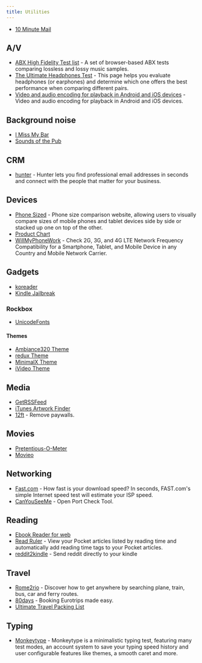 ```yaml
---
title: Utilities
---
```


- [10 Minute Mail](https://10minutemail.com/)


## A/V
- [ABX High Fidelity Test list](http://abx.digitalfeed.net/list.html) - A set of browser-based ABX tests comparing lossless and lossy music samples.
- [The Ultimate Headphones Test](https://www.audiocheck.net/soundtests_headphones.php) - This page helps you evaluate headphones (or earphones) and determine which one offers the best performance when comparing different pairs.
- [Video and audio encoding for playback in Android and iOS devices](https://gist.github.com/pinge/b9f9ce1e4d399503f7c80df4c5d09f22) - Video and audio encoding for playback in Android and iOS devices.

## Background noise
- [I Miss My Bar](http://imissmybar.com/)
- [Sounds of the Pub](https://soundsofthepub.com/)

## CRM
- [hunter](https://hunter.io) - Hunter lets you find professional email addresses in seconds and connect with the people that matter for your business.

## Devices
- [Phone Sized](https://phonesized.com/) - Phone size comparison website, allowing users to visually compare sizes of mobile phones and tablet devices side by side or stacked up one on top of the other.
- [Product Chart](https://www.productchart.com/)
- [WillMyPhoneWork](https://willmyphonework.net/) - Check 2G, 3G, and 4G LTE Network Frequency Compatibility for a Smartphone, Tablet, and Mobile Device in any Country and Mobile Network Carrier.

## Gadgets
- [koreader](https://github.com/koreader/koreader/wiki/Installation-on-Kobo-devices)
- [Kindle Jailbreak](https://www.mobileread.com/forums/showthread.php?t=323419)

### Rockbox
- [UnicodeFonts](https://www.rockbox.org/wiki/UnicodeFonts)

#### Themes
- [Ambiance320 Theme](http://themes.rockbox.org/index.php?themeid=2313&target=ipod6g)
- [redux Theme](http://themes.rockbox.org/index.php?themeid=2162&target=ipod6g)
- [MinimalX Theme](http://themes.rockbox.org/index.php?themeid=1962&target=ipod6g)
- [iVideo Theme](http://themes.rockbox.org/index.php?themeid=1309&target=ipod6g)

## Media
- [GetRSSFeed](https://getrssfeed.com)
- [iTunes Artwork Finder](https://bendodson.com/projects/itunes-artwork-finder/)
- [12ft](https://12ft.io) - Remove paywalls.


## Movies
- [Pretentious-O-Meter](http://pretentious-o-meter.co.uk/)
- [Movieo](https://movieo.me/)

## Networking
- [Fast.com](https://fast.com/) - How fast is your download speed? In seconds, FAST.com's simple Internet speed test will estimate your ISP speed.
- [CanYouSeeMe](https://canyouseeme.org) - Open Port Check Tool.

## Reading
- [Ebook Reader for web](https://www.loudreader.com/)
- [Read Ruler](https://readruler.com/) - View your Pocket articles listed by reading time and automatically add reading time tags to your Pocket articles.
- [reddit2kindle](https://reddit2kindle.com/) - Send reddit directly to your kindle

## Travel
- [Rome2rio](https://www.rome2rio.com/) - Discover how to get anywhere by searching plane, train, bus, car and ferry routes.
- [80days](https://eightydays.me/) - Booking Eurotrips made easy.
- [Ultimate Travel Packing List](https://www.budgetdirect.com.au/interactives/packinglist/)

## Typing
- [Monkeytype](https://monkeytype.com) - Monkeytype is a minimalistic typing test, featuring many test modes, an account system to save your typing speed history and user configurable features like themes, a smooth caret and more.
